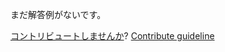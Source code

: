 
まだ解答例がないです。

[コントリビュートしませんか](https://github.com/BFEdev/BFE.dev-solutions/blob/main/problem/implement-insertion-sort_ja.md)?  [Contribute guideline](https://github.com/BFEdev/BFE.dev-solutions#how-to-contribute)

